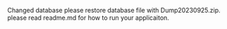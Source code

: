 Changed database please restore database file with Dump20230925.zip.
please read readme.md for how to run your applicaiton.